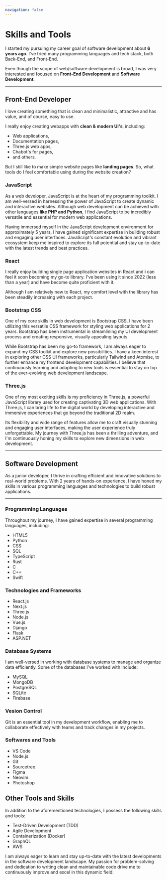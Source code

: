 ```yaml
---
navigation: false
---
```


# Skills and Tools

I started my pursuing my career goal of software development about **6 years ago**. I've tried many programming languages and tech stack, both Back-End, and Front-End.

Even though the scope of web/software development is broad, I was very interested and focused on **Front-End Development** and **Software Development**.

---

## Front-End Developer

I love creating something that is clean and minimalistic, attractive and has value, and of course, easy to use.

I really enjoy creating webapps with **clean & modern UI's**, including:

- Web applications,
- Documentation pages,
- Three.js web apps,
- Chabot's for pages,
- and others.

But I still like to make simple website pages like **landing pages**. So, what tools do I feel comfortable using during the website creation?

### JavaScript

As a web developer, JavaScript is at the heart of my programming toolkit. I am well-versed in harnessing the power of JavaScript to create dynamic and interactive websites. Although web development can be achieved with other languages **like PHP and Python**, I find JavaScript to be incredibly versatile and essential for modern web applications.

Having immersed myself in the JavaScript development environment for approximately 5 years, I have gained significant expertise in building robust and engaging user interfaces. JavaScript's constant evolution and vibrant ecosystem keep me inspired to explore its full potential and stay up-to-date with the latest trends and best practices.

### React

I really enjoy building single page application websites in React and i can feel it soon becoming my go-to library. I've been using it since 2022 (less than a year) and have become quite proficient with it.

Although I am relatively new to React, my comfort level with the library has been steadily increasing with each project.

### Bootstrap CSS

One of my core skills in web development is Bootstrap CSS. I have been utilizing this versatile CSS framework for styling web applications for 2 years. Bootstrap has been instrumental in streamlining my UI development process and creating responsive, visually appealing layouts.

While Bootstrap has been my go-to framework, I am always eager to expand my CSS toolkit and explore new possibilities. I have a keen interest in exploring other CSS UI frameworks, particularly Tailwind and Atomise, to further enhance my frontend development capabilities. I believe that continuously learning and adapting to new tools is essential to stay on top of the ever-evolving web development landscape.

### Three.js

One of my most exciting skills is my proficiency in Three.js, a powerful JavaScript library used for creating captivating 3D web applications. With Three.js, I can bring life to the digital world by developing interactive and immersive experiences that go beyond the traditional 2D realm. 

Its flexibility and wide range of features allow me to craft visually stunning and engaging user interfaces, making the user experience truly unforgettable. My journey with Three.js has been a thrilling adventure, and I'm continuously honing my skills to explore new dimensions in web development.


---

## Software Development

As a junior developer, I thrive in crafting efficient and innovative solutions to real-world problems. With 2 years of hands-on experience, I have honed my skills in various programming languages and technologies to build robust applications.

---

### Programming Languages

Throughout my journey, I have gained expertise in several programming languages, including:

- HTML5
- Python
- CSS
- SQL
- TypeScript
- Rust
- C
- C++
- Swift

### Technologies and Frameworks

- React.js
- Next.js
- Three.js
- Node.js
- Vue.js
- Django
- Flask
- ASP.NET

### Database Systems

I am well-versed in working with database systems to manage and organize data efficiently. Some of the databases I've worked with include:

- MySQL
- MongoDB
- PostgreSQL
- SQLite
- Firebase

### Vesion Control

Git is an essential tool in my development workflow, enabling me to collaborate effectively with teams and track changes in my projects.

### Softwares and Tools

- VS Code
- Node.js
- Git
- Sourcetree
- Figma
- Neovim
- Photoshop

## Other Tools and Skills

In addition to the aforementioned technologies, I possess the following skills and tools:

- Test-Driven Development (TDD)
- Agile Development
- Containerization (Docker)
- GraphQL
- AWS

I am always eager to learn and stay up-to-date with the latest developments in the software development landscape. My passion for problem-solving and dedication to writing clean and maintainable code drive me to continuously improve and excel in this dynamic field.